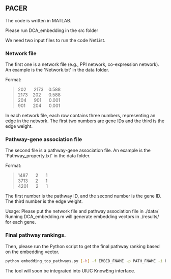 ## PACER
The code is written in MATLAB. 

Please run DCA_embedding in the src folder

We need two input files to run the code NetList.

### Network file
The first one is a network file (e.g., PPI network, co-expression network). An example is the 'Network.txt' in the data folder.

Format:
>202&nbsp;&nbsp;&nbsp;&nbsp;&nbsp;&nbsp;2173&nbsp;&nbsp;&nbsp;&nbsp;0.588<br />
>2173&nbsp;&nbsp;&nbsp;&nbsp;202&nbsp;&nbsp;&nbsp;&nbsp;&nbsp;&nbsp;0.588<br />
>204&nbsp;&nbsp;&nbsp;&nbsp;&nbsp;&nbsp;901&nbsp;&nbsp;&nbsp;&nbsp;&nbsp;&nbsp;0.001<br />
>901&nbsp;&nbsp;&nbsp;&nbsp;&nbsp;&nbsp;204&nbsp;&nbsp;&nbsp;&nbsp;&nbsp;&nbsp;0.001<br />

In each network file, each row contains three numbers, representing an edge in the network. The first two numbers are gene IDs and the third is the edge weight. 

### Pathway-gene association file
The second file is a pathway-gene association file. An example is the 'Pathway_property.txt' in the data folder.

Format:
>1487&nbsp;&nbsp;&nbsp;&nbsp;&nbsp;&nbsp;2&nbsp;&nbsp;&nbsp;&nbsp;&nbsp;&nbsp;1<br />
>3713&nbsp;&nbsp;&nbsp;&nbsp;&nbsp;&nbsp;2&nbsp;&nbsp;&nbsp;&nbsp;&nbsp;&nbsp;1<br />
>4201&nbsp;&nbsp;&nbsp;&nbsp;&nbsp;&nbsp;2&nbsp;&nbsp;&nbsp;&nbsp;&nbsp;&nbsp;1<br />

The first number is the pathway ID, and the second number is the gene ID. The third number is the edge weight.

Usage: Please put the network file and pathway association file in ./data/
Running DCA_embedding.m will generate embedding vectors in ./results/ for each gene.

### Final pathway rankings.
Then, please run the Python script to get the final pathway ranking based on the embedding vector.

```bash
python embedding_top_pathways.py [-h] -f EMBED_FNAME -p PATH_FNAME -i PATH_IDX_FNAME -g GENE_IDX_FNAME
```

The tool will soon be integrated into UIUC KnowEng interface.
